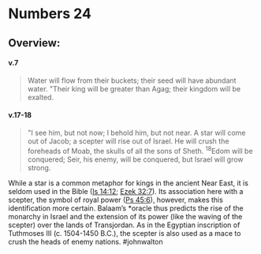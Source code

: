 # Numbers 24

## Overview:


#### v.7
>Water will flow from their buckets; their seed will have abundant water. "Their king will be greater than Agag; their kingdom will be exalted.

#### v.17-18
>"I see him, but not now; I behold him, but not near. A star will come out of Jacob; a scepter will rise out of Israel. He will crush the foreheads of Moab, the skulls of all the sons of Sheth. <sup>18</sup>Edom will be conquered; Seir, his enemy, will be conquered, but Israel will grow strong.

While a star is a common metaphor for kings in the ancient Near East, it is seldom used in the Bible ([Is 14:12](Isaiah14#v.12); [Ezek 32:7](Ezekiel32#v.7)). Its association here with a scepter, the symbol of royal power ([Ps 45:6](Psalm45#v.6)), however, makes this identification more certain. Balaam’s \*oracle thus predicts the rise of the monarchy in Israel and the extension of its power (like the waving of the scepter) over the lands of Transjordan. As in the Egyptian inscription of Tuthmoses III (c. 1504-1450 B.C.), the scepter is also used as a mace to crush the heads of enemy nations.
#johnwalton 